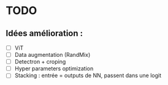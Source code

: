 # TODO

## Idées amélioration :
- [ ] ViT
- [ ] Data augmentation (RandMix)
- [ ] Detectron + croping
- [ ] Hyper parameters optimization
- [ ] Stacking : entrée = outputs de NN, passent dans une logit
